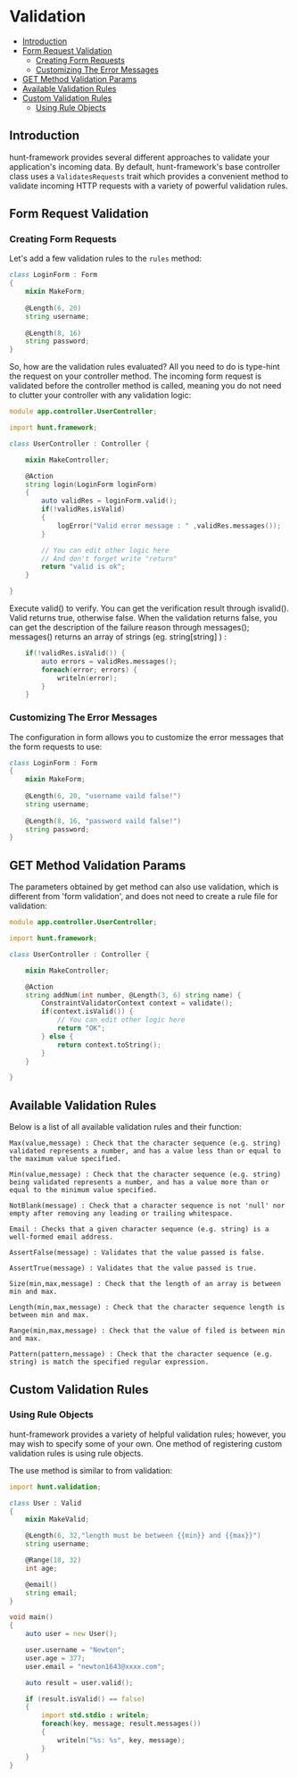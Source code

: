 # Validation

- [Introduction](#introduction)
- [Form Request Validation](#form-request-validation)
    - [Creating Form Requests](#creating-form-requests)
    - [Customizing The Error Messages](#customizing-the-error-messages)
- [GET Method Validation Params](#get-method-validation-params)
- [Available Validation Rules](#available-validation-rules)
- [Custom Validation Rules](#custom-validation-rules)
    - [Using Rule Objects](#using-rule-objects)

<a name="introduction"></a>
## Introduction

hunt-framework provides several different approaches to validate your application's incoming data. By default, hunt-framework's base controller class uses a `ValidatesRequests` trait which provides a convenient method to validate incoming HTTP requests with a variety of powerful validation rules.

<a name="form-request-validation"></a>
## Form Request Validation

<a name="creating-form-requests"></a>
### Creating Form Requests

Let's add a few validation rules to the `rules` method:
```d
class LoginForm : Form
{
    mixin MakeForm;
    
    @Length(6, 20)
    string username;
    
    @Length(8, 16)
    string password;
}
```

So, how are the validation rules evaluated? All you need to do is type-hint the request on your controller method. The incoming form request is validated before the controller method is called, meaning you do not need to clutter your controller with any validation logic:
```d
module app.controller.UserController;

import hunt.framework;

class UserController : Controller {

    mixin MakeController;

    @Action
    string login(LoginForm loginForm)
    {
        auto validRes = loginForm.valid();
        if(!validRes.isValid)
        {
            logError("Valid error message : " ,validRes.messages());
        }

        // You can edit other logic here
        // And don't forget write "return"
        return "valid is ok";
    }

}
```

Execute valid() to verify. You can get the verification result through isvalid(). Valid returns true, otherwise false. When the validation returns false, you can get the description of the failure reason through messages(); messages() returns an array of strings (eg. string[string] ) :
```d
    if(!validRes.isValid()) {
        auto errors = validRes.messages();
        foreach(error; errors) {
            writeln(error);
        }     
    }
```

<a name="customizing-the-error-messages"></a>
### Customizing The Error Messages

The configuration in form allows you to customize the error messages that the form requests to use:
```d
class LoginForm : Form
{
    mixin MakeForm;
    
    @Length(6, 20, "username vaild false!")
    string username;
    
    @Length(8, 16, "password vaild false!")
    string password;
}
```

<a name="get-method-validation-params"></a>
## GET Method Validation Params

The parameters obtained by get method can also use validation, which is different from 'form validation', and does not need to create a rule file for validation:
```d
module app.controller.UserController;

import hunt.framework;

class UserController : Controller {

    mixin MakeController;

    @Action 
    string addNum(int number, @Length(3, 6) string name) {
        ConstraintValidatorContext context = validate();
        if(context.isValid()) {
            // You can edit other logic here
            return "OK";
        } else {
            return context.toString();
        }
    }

}
```

<a name="available-validation-rules"></a>
## Available Validation Rules

Below is a list of all available validation rules and their function:

    Max(value,message) : Check that the character sequence (e.g. string) validated represents a number, and has a value less than or equal to the maximum value specified.

    Min(value,message) : Check that the character sequence (e.g. string) being validated represents a number, and has a value more than or equal to the minimum value specified.

    NotBlank(message) : Check that a character sequence is not 'null' nor empty after removing any leading or trailing whitespace.

    Email : Checks that a given character sequence (e.g. string) is a well-formed email address.

    AssertFalse(message) : Validates that the value passed is false.

    AssertTrue(message) : Validates that the value passed is true.

    Size(min,max,message) : Check that the length of an array is between min and max.

    Length(min,max,message) : Check that the character sequence length is between min and max.

    Range(min,max,message) : Check that the value of filed is between min and max.

    Pattern(pattern,message) : Check that the character sequence (e.g. string) is match the specified regular expression.

<a name="custom-validation-rules"></a>
## Custom Validation Rules

<a name="using-rule-objects"></a>
### Using Rule Objects

hunt-framework provides a variety of helpful validation rules; however, you may wish to specify some of your own. One method of registering custom validation rules is using rule objects. 

The use method is similar to from validation:
```d
import hunt.validation;

class User : Valid
{
    mixin MakeValid;

    @Length(6, 32,"length must be between {{min}} and {{max}}")
    string username;

    @Range(18, 32)
    int age;

    @email()
    string email;
}

void main()
{
    auto user = new User();

    user.username = "Newton";
    user.age = 377;
    user.email = "newton1643@xxxx.com";

    auto result = user.valid();

    if (result.isValid() == false)
    {
        import std.stdio : writeln;
        foreach(key, message; result.messages())
        {
            writeln("%s: %s", key, message);
        }
    }
}
```
